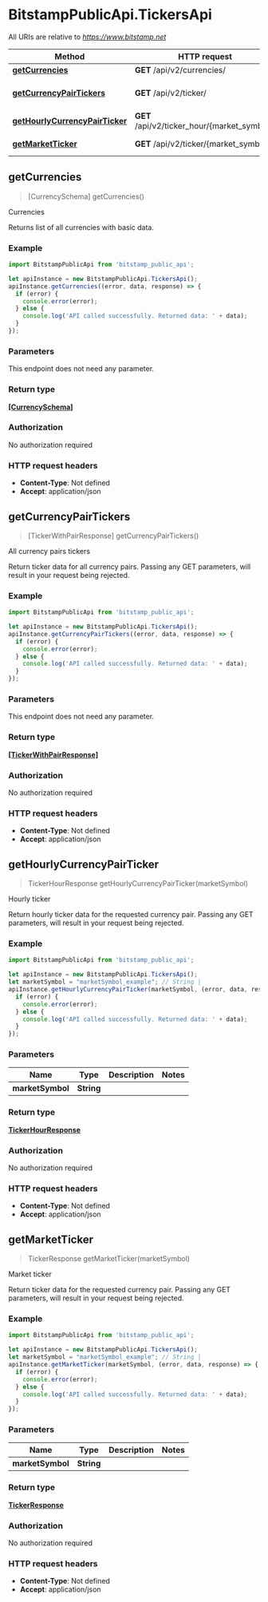 # BitstampPublicApi.TickersApi

All URIs are relative to *https://www.bitstamp.net*

Method | HTTP request | Description
------------- | ------------- | -------------
[**getCurrencies**](TickersApi.md#getCurrencies) | **GET** /api/v2/currencies/ | Currencies
[**getCurrencyPairTickers**](TickersApi.md#getCurrencyPairTickers) | **GET** /api/v2/ticker/ | All currency pairs tickers
[**getHourlyCurrencyPairTicker**](TickersApi.md#getHourlyCurrencyPairTicker) | **GET** /api/v2/ticker_hour/{market_symbol}/ | Hourly  ticker
[**getMarketTicker**](TickersApi.md#getMarketTicker) | **GET** /api/v2/ticker/{market_symbol}/ | Market ticker



## getCurrencies

> [CurrencySchema] getCurrencies()

Currencies

Returns list of all currencies with basic data.

### Example

```javascript
import BitstampPublicApi from 'bitstamp_public_api';

let apiInstance = new BitstampPublicApi.TickersApi();
apiInstance.getCurrencies((error, data, response) => {
  if (error) {
    console.error(error);
  } else {
    console.log('API called successfully. Returned data: ' + data);
  }
});
```

### Parameters

This endpoint does not need any parameter.

### Return type

[**[CurrencySchema]**](CurrencySchema.md)

### Authorization

No authorization required

### HTTP request headers

- **Content-Type**: Not defined
- **Accept**: application/json


## getCurrencyPairTickers

> [TickerWithPairResponse] getCurrencyPairTickers()

All currency pairs tickers

Return ticker data for all currency pairs. Passing any GET parameters, will result in your request being rejected.

### Example

```javascript
import BitstampPublicApi from 'bitstamp_public_api';

let apiInstance = new BitstampPublicApi.TickersApi();
apiInstance.getCurrencyPairTickers((error, data, response) => {
  if (error) {
    console.error(error);
  } else {
    console.log('API called successfully. Returned data: ' + data);
  }
});
```

### Parameters

This endpoint does not need any parameter.

### Return type

[**[TickerWithPairResponse]**](TickerWithPairResponse.md)

### Authorization

No authorization required

### HTTP request headers

- **Content-Type**: Not defined
- **Accept**: application/json


## getHourlyCurrencyPairTicker

> TickerHourResponse getHourlyCurrencyPairTicker(marketSymbol)

Hourly  ticker

Return hourly ticker data for the requested currency pair. Passing any GET parameters, will result in your request being rejected.

### Example

```javascript
import BitstampPublicApi from 'bitstamp_public_api';

let apiInstance = new BitstampPublicApi.TickersApi();
let marketSymbol = "marketSymbol_example"; // String | 
apiInstance.getHourlyCurrencyPairTicker(marketSymbol, (error, data, response) => {
  if (error) {
    console.error(error);
  } else {
    console.log('API called successfully. Returned data: ' + data);
  }
});
```

### Parameters


Name | Type | Description  | Notes
------------- | ------------- | ------------- | -------------
 **marketSymbol** | **String**|  | 

### Return type

[**TickerHourResponse**](TickerHourResponse.md)

### Authorization

No authorization required

### HTTP request headers

- **Content-Type**: Not defined
- **Accept**: application/json


## getMarketTicker

> TickerResponse getMarketTicker(marketSymbol)

Market ticker

Return ticker data for the requested currency pair. Passing any GET parameters, will result in your request being rejected.

### Example

```javascript
import BitstampPublicApi from 'bitstamp_public_api';

let apiInstance = new BitstampPublicApi.TickersApi();
let marketSymbol = "marketSymbol_example"; // String | 
apiInstance.getMarketTicker(marketSymbol, (error, data, response) => {
  if (error) {
    console.error(error);
  } else {
    console.log('API called successfully. Returned data: ' + data);
  }
});
```

### Parameters


Name | Type | Description  | Notes
------------- | ------------- | ------------- | -------------
 **marketSymbol** | **String**|  | 

### Return type

[**TickerResponse**](TickerResponse.md)

### Authorization

No authorization required

### HTTP request headers

- **Content-Type**: Not defined
- **Accept**: application/json

